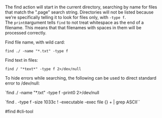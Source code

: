 
The find action will start in the current directory, searching by name for files that match the ".page" search string. Directories will not be listed because we're specifically telling it to look for files only, with `-type f`. The `print0`argument tells `find` to not treat whitespace as the end of a filename. This means that that filenames with spaces in them will be processed correctly.

Find file name, with wild card:

`find ./ -name "*.txt" -type f`

Find text in files:

`find / "*text*" -type f 2>/dev/null`

To hide errors while searching, the following can be used to direct standard error to /dev/null:

`find ./ -name "*.txt" -type f -print0 2>/dev/null



`find . -type f -size 1033c ! -executable -exec file {} + | grep ASCII``

#find #cli-tool 
